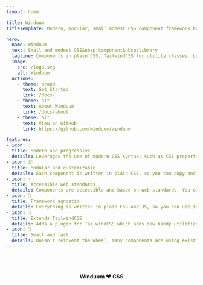 ```yaml
---
layout: home

title: Winduum
titleTemplate: Modern, modular, small modest CSS component framework built on top of TailwindCSS

hero:
  name: Winduum
  text: Small and modest CSS&nbsp;component&nbsp;library
  tagline: Components in plain CSS, TailwindCSS for utility classes. Leverages the use of modern CSS as much possible.
  image:
    src: /logo.svg
    alt: Winduum
  actions:
    - theme: brand
      text: Get Started
      link: /docs/
    - theme: alt
      text: About Winduum
      link: /docs/about
    - theme: alt
      text: View on GitHub
      link: https://github.com/winduum/winduum

features:
- icon: 💡️
  title: Modern and progressive
  details: Leverages the use of modern CSS syntax, such as CSS properties, modern pseudo selectors, modern CSS reset, nesting, low specificity, color-mix, view transitions and more.
- icon: 📦️
  title: Modular and customizable
  details: Each component is written in plain CSS, so you can copy and paste it, or import it from npm and customize it with CSS properties.
- icon: ✨️
  title: Accessible web standards
  details: Components are accessible and based on web standards. You can built upon them to make a complex UX/UI project. Modern approaches like &lt;dialog&gt;, [popover] or &lt;details&gt; are leveraged.
- icon: 🧩
  title: Framework agnostic
  details: Everything is written in plain CSS and JS, so you can use it with any framework you want. You can also use pre-build components for Vue etc. TailwindCSS is optional, but it's recommended.
- icon: 🎨
  title: Extends TailwindCSS
  details: Adds a plugin for TailwindCSS which adds new handy utilities and CSS properties. You don't even need to use TailwindCSS, but is recommend for full experience.
- icon: 🚀
  title: Small and fast
  details: Doesn't reinvent the wheel, many components are using existing optimized standards. So the focus is that the final javascript code is minimal!
---
```


<div style="text-align: center;margin-top: 4rem;margin-bottom:-8.5rem;font-weight: bold">Winduum ❤️ CSS</div>
